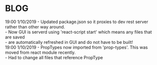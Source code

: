 # BLOG
19:00 1/10/2019 - Updated package.json so it proxies to dev rest server rather than other way around.  
                - Now GUI is serverd using 'react-script start' which means any files that are saved  
                - are automatically refreshed in GUI and do not have to be built!  
19:00 1/10/2019 - PropTypes now imported from 'prop-types'. This was moved from react module recently.  
                - Had to change all files that reference PropType  


